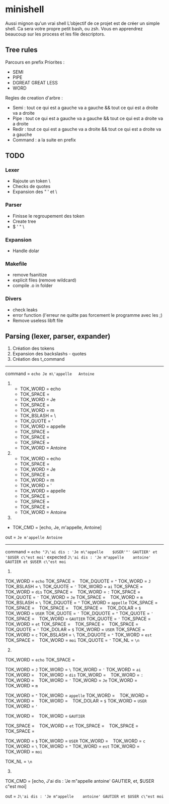 # minishell

Aussi mignon qu'un vrai shell
L’objectif de ce projet est de créer un simple shell. Ca sera votre propre petit bash, ou zsh. Vous en apprendrez beaucoup sur les process et les file descriptors.

## Tree rules

Parcours en prefix
Priorites :

- SEMI
- PIPE
- DGREAT GREAT LESS
- WORD

Regles de creation d'arbre :

- Semi : tout ce qui est a gauche va a gauche && tout ce qui est a droite va a droite
- Pipe : tout ce qui est a gauche va a gauche && tout ce qui est a droite va a droite
- Redir : tout ce qui est a gauche va a droite && tout ce qui est a droite va a gauche
- Command : a la suite en prefix

## TODO

### Lexer

- Rajoute un token \
- Checks de quotes
- Expansion des " ' et \

### Parser

- Finisse le regroupement des token
- Create tree
- $ ' " \

### Expansion

- Handle dolar

### Makefile

- remove fsanitize
- explicit files (remove wildcard)
- compile .o in folder

### Divers

- check leaks
- error function (l'erreur ne quitte pas forcement le programme avec les ;)
- Remove useless libft file

## Parsing (lexer, parser, expander)

1. Création des tokens
2. Expansion des backslashs - quotes
3. Création des t_command

---
command = ``echo Je m\'appelle   Antoine``

1.
	- TOK_WORD		= echo
	- TOK_SPACE		= ` `
	- TOK_WORD		= Je
	- TOK_SPACE		= ` `
	- TOK_WORD		= m
	- TOK_BSLASH	= \
	- TOK_QUOTE		= '
	- TOK_WORD		= appelle
	- TOK_SPACE		= ` `
	- TOK_SPACE		= ` `
	- TOK_SPACE		= ` `
	- TOK_WORD		= Antoine

2.
	- TOK_WORD		= echo
	- TOK_SPACE		= ` `
	- TOK_WORD		= Je
	- TOK_SPACE		= ` `
	- TOK_WORD		= m
	- TOK_WORD		= '
	- TOK_WORD		= appelle
	- TOK_SPACE		= ` `
	- TOK_SPACE		= ` `
	- TOK_SPACE		= ` `
	- TOK_WORD		= Antoine

3.
- TOK_CMD		= [echo, Je, m'appelle, Antoine]

out = `Je m'appelle Antoine`

---
command = `echo "J\'ai dis : 'Je m\"appelle    $USER'"' GAUTIER' et   '$USER c\"est moi'`
expected `J\'ai dis : 'Je m"appelle    antoine' GAUTIER et $USER c\"est moi`

1.
TOK_WORD	=	`echo`
TOK_SPACE	=	` `
TOK_DQUOTE	=	`"`
TOK_WORD	=	`J`
TOK_BSLASH	=	`\`
TOK_QUOTE	=	`'`
TOK_WORD	=	`ai`
TOK_SPACE	=	` `
TOK_WORD	=	`dis`
TOK_SPACE	=	` `
TOK_WORD	=	`:`
TOK_SPACE	=	` `
TOK_QUOTE	=	`'`
TOK_WORD	=	`Je`
TOK_SPACE	=	` `
TOK_WORD	=	`m`
TOK_BSLASH	=	`\`
TOK_DQUOTE	=	`"`
TOK_WORD	=	`appelle`
TOK_SPACE	=	` `
TOK_SPACE	=	` `
TOK_SPACE	=	` `
TOK_SPACE	=	` `
TOK_DOLAR	=	`$`
TOK_WORD	=	`USER`
TOK_QUOTE	=	`'`
TOK_DQUOTE	=	`"`
TOK_QUOTE	=	`'`
TOK_SPACE	=	` `
TOK_WORD	=	`GAUTIER`
TOK_QUOTE	=	`'`
TOK_SPACE	=	` `
TOK_WORD	=	`et`
TOK_SPACE	=	` `
TOK_SPACE	=	` `
TOK_SPACE	=	` `
TOK_QUOTE	=	`'`
TOK_DOLAR	=	`$`
TOK_WORD	=	`USER`
TOK_SPACE	=	` `
TOK_WORD	=	`c`
TOK_BSLASH	=	`\`
TOK_DQUOTE	=	`"`
TOK_WORD	=	`est`
TOK_SPACE	=	` `
TOK_WORD	=	`moi`
TOK_QUOTE	=	`'`
TOK_NL		=	`\n`


2.
TOK_WORD	=	`echo`
TOK_SPACE	=	` `

TOK_WORD	=	`J`
TOK_WORD	=	`\`
TOK_WORD	=	`'`
TOK_WORD	=	`ai`
TOK_WORD	=	` `
TOK_WORD	=	`dis`
TOK_WORD	=	` `
TOK_WORD	=	`:`
TOK_WORD	=	` `
TOK_WORD	=	`'`
TOK_WORD	=	`Je`
TOK_WORD	=	` `
TOK_WORD	=	`m`

TOK_WORD	=	`"`
TOK_WORD	=	`appelle`
TOK_WORD	=	` `
TOK_WORD	=	` `
TOK_WORD	=	` `
TOK_WORD	=	` `
TOK_DOLAR	=	`$`
TOK_WORD	=	`USER`
TOK_WORD	=	`'`


TOK_WORD	=	` `
TOK_WORD	=	`GAUTIER`

TOK_SPACE	=	` `
TOK_WORD	=	`et`
TOK_SPACE	=	` `
TOK_SPACE	=	` `
TOK_SPACE	=	` `

TOK_WORD	=	`$`
TOK_WORD	=	`USER`
TOK_WORD	=	` `
TOK_WORD	=	`c`
TOK_WORD	=	`\`
TOK_WORD	=	`"`
TOK_WORD	=	`est`
TOK_WORD	=	` `
TOK_WORD	=	`moi`

TOK_NL		=	`\n`

3.
TOK_CMD = [echo, J\'ai dis : 'Je m"appelle    antoine' GAUTIER, et, $USER c\"est moi]

out = 		`J\'ai dis : 'Je m"appelle    antoine' GAUTIER et $USER c\"est moi`
